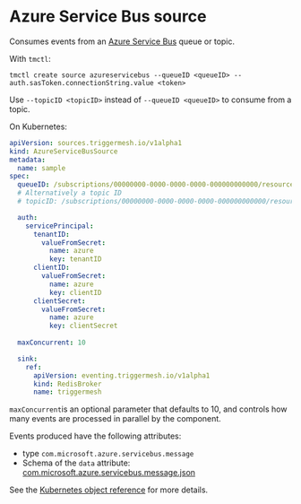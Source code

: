 # Azure Service Bus source

Consumes events from an [Azure Service Bus](https://learn.microsoft.com/en-us/azure/service-bus-messaging/service-bus-messaging-overview) queue or topic.

With `tmctl`:

```
tmctl create source azureservicebus --queueID <queueID> --auth.sasToken.connectionString.value <token>
```

Use `--topicID <topicID>` instead of `--queueID <queueID>` to consume from a topic. 

On Kubernetes:

```yaml
apiVersion: sources.triggermesh.io/v1alpha1
kind: AzureServiceBusSource
metadata:
  name: sample
spec:
  queueID: /subscriptions/00000000-0000-0000-0000-000000000000/resourceGroups/MyGroup/providers/Microsoft.ServiceBus/namespaces/MyNamespace/queues/MyQueue
  # Alternatively a topic ID
  # topicID: /subscriptions/00000000-0000-0000-0000-000000000000/resourceGroups/MyGroup/providers/Microsoft.ServiceBus/namespaces/MyNamespace/topics/MyTopic

  auth:
    servicePrincipal:
      tenantID:
        valueFromSecret:
          name: azure
          key: tenantID
      clientID:
        valueFromSecret:
          name: azure
          key: clientID
      clientSecret:
        valueFromSecret:
          name: azure
          key: clientSecret
  
  maxConcurrent: 10

  sink:
    ref:
      apiVersion: eventing.triggermesh.io/v1alpha1
      kind: RedisBroker
      name: triggermesh
```

`maxConcurrent`is an optional parameter that defaults to 10, and controls how many events are processed in parallel by the component. 

Events produced have the following attributes:

* type `com.microsoft.azure.servicebus.message`
* Schema of the `data` attribute: [com.microsoft.azure.servicebus.message.json](https://raw.githubusercontent.com/triggermesh/triggermesh/main/schemas/com.microsoft.azure.servicebus.message.json)

See the [Kubernetes object reference](../../reference/sources/#sources.triggermesh.io/v1alpha1.AzureServiceBusSource) for more details.
